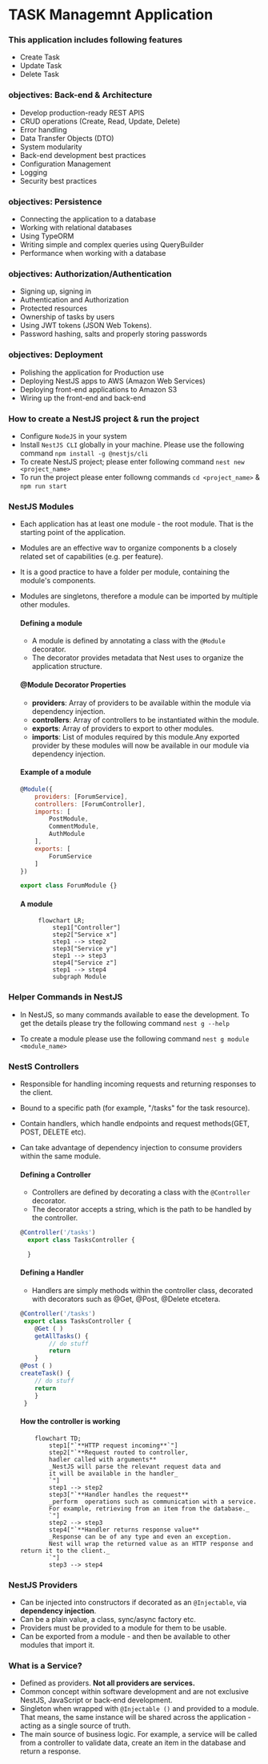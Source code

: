 # TASK Managemnt Application
### This application includes following features
* Create Task
* Update Task
* Delete Task

### objectives: Back-end & Architecture
* Develop production-ready REST APIS
* CRUD operations (Create, Read, Update, Delete)
* Error handling
* Data Transfer Objects (DTO)
* System modularity
* Back-end development best practices
* Configuration Management
* Logging
* Security best practices

### objectives: Persistence
* Connecting the application to a database
* Working with relational databases
* Using TypeORM
* Writing simple and complex queries using QueryBuilder
* Performance when working with a database

### objectives: Authorization/Authentication
* Signing up, signing in
* Authentication and Authorization
* Protected resources
* Ownership of tasks by users
* Using JWT tokens (JSON Web Tokens).
*  Password hashing, salts and properly storing passwords

### objectives: Deployment
* Polishing the application for Production use
* Deploying NestJS apps to AWS (Amazon Web Services)
* Deploying front-end applications to Amazon S3
* Wiring up the front-end and back-end

### How to create a NestJS project & run the project
* Configure `NodeJS` in your system
* Install `NestJS CLI` globally in your machine. Please use the following command `npm install -g @nestjs/cli`
* To create NestJS project; please enter following command `nest new <project_name>`
* To run the project please enter followng commands `cd <project_name>` & `npm run start`

### NestJS Modules
* Each application has at least one module - the root module. That is the starting point of the application.
* Modules are an effective wav to organize components b a closely related set of capabilities (e.g. per feature).
* It is a good practice to have a folder per module, containing the module's components.
* Modules are singletons, therefore a module can be imported by multiple other modules.

    #### Defining a module
    * A module is defined by annotating a class with the `@Module` decorator.
    * The decorator provides metadata that Nest uses to organize the application structure.

    #### @Module Decorator Properties
    * **providers**: Array of providers to be available within the module via dependency injection.
    * **controllers**: Array of controllers to be instantiated within the module.
    * **exports**: Array of providers to export to other modules.
    * **imports**: List of modules required by this module.Any exported provider by these modules will now be available in our module via dependency injection.

    #### Example of a module
    ``` js
    @Module({
        providers: [ForumService], 
        controllers: [ForumController], 
        imports: [ 
            PostModule, 
            CommentModule, 
            AuthModule
        ], 
        exports: [
            ForumService
        ]
    })

    export class ForumModule {} 

    ```
    #### A module
   ```mermaid
        flowchart LR;
            step1["Controller"]
            step2["Service x"]
            step1 --> step2
            step3["Service y"]
            step1 --> step3
            step4["Service z"]
            step1 --> step4
            subgraph Module
    ```

### Helper Commands in NestJS
- In NestJS, so many commands available to ease the development. To get the details please try the following command `nest g --help`

- To create a module please use the following command `nest g module <module_name>`

### NestS Controllers
* Responsible for handling incoming requests and returning responses to the client.
* Bound to a specific path (for example, "/tasks" for the task resource). 
* Contain handlers, which handle endpoints and request methods(GET, POST, DELETE etc).
* Can take advantage of dependency injection to consume providers within the same module.

    #### Defining a Controller
    * Controllers are defined by decorating a class with the `@Controller` decorator.
    * The decorator accepts a string, which is the path to be handled by the controller.

    ``` js
    @Controller('/tasks')
      export class TasksController {

      }

    ```
    #### Defining a Handler
    * Handlers are simply methods within the controller class, decorated with decorators such as @Get, @Post, @Delete etcetera.

    ``` js
    @Controller('/tasks')
     export class TasksController {
        @Get ( )
        getAllTasks() {
            // do stuff
            return
        }
    @Post ( )
    createTask() {
        // do stuff
        return
        }
     }

    ```
    #### How the controller is working
    ```mermaid
        flowchart TD;
            step1["`**HTTP request incoming**`"]
            step2["`**Request routed to controller,
            hadler called with arguments**
            _NestJS will parse the relevant request data and 
            it will be available in the handler_
            `"]
            step1 --> step2
            step3["`**Handler handles the request**
            _perform  operations such as communication with a service.
            For example, retrieving from an item from the database._
            `"]
            step2 --> step3
            step4["`**Handler returns response value**
            _Response can be of any type and even an exception.
            Nest will wrap the returned value as an HTTP response and return it to the client._
            `"]
            step3 --> step4
    ```
### NestJS Providers
* Can be injected into constructors if decorated as an ```@Injectable```, via **dependency injection**.
* Can be a plain value, a class, sync/async factory etc.
* Providers must be provided to a module for them to be usable.
*  Can be exported from a module - and then be available to other modules that import it.

### What is a Service?
* Defined as providers. **Not all providers are services.**
* Common concept within software development and are not exclusive NestJS, JavaScript or back-end development.
* Singleton when wrapped with ```@Injectable ()``` and provided to a module. That means, the same instance will be shared across the application - acting as a single source of truth.
* The main source of business logic. For example, a service will be called from a controller to validate data, create an item in the database and return a response.



